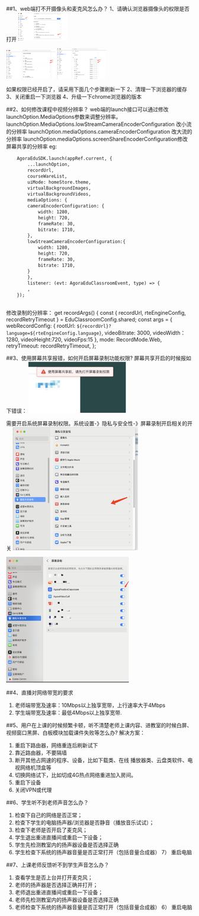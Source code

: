 ##1、web端打不开摄像头和麦克风怎么办？
1、请确认浏览器摄像头的权限是否打开
<img src="./images/camera_mic_1.png" style="zoom: 13%;" />

<img src="./images/camera_mic_2.png" style="zoom: 13%;" />

<img src="./images/camera_mic_3.png" style="zoom: 13%;" />

如果权限已经开启了，请采用下面几个步骤刷新一下
2、清理一下浏览器的缓存
3、关闭重启一下浏览器
4、升级一下chrome浏览器的版本


##2、如何修改课程中视频分辨率？
web端的launch接口可以通过修改launchOption.MediaOptions参数来调整分辨率。
launchOption.MediaOptions.lowStreamCameraEncoderConfiguration 改小流的分辨率
launchOption.mediaOptions.cameraEncoderConfiguration 改大流的分辨率
launchOption.mediaOptions.screenShareEncoderConfiguration修改屏幕共享的分辨率
eg:
```
    AgoraEduSDK.launch(appRef.current, {
        ...launchOption,
        recordUrl,
        courseWareList,
        uiMode: homeStore.theme,
        virtualBackgroundImages,
        virtualBackgroundVideos,
        mediaOptions: {
        cameraEncoderConfiguration: {
            width: 1280,
            height: 720,
            frameRate: 30,
            bitrate: 1710,
        },
        lowStreamCameraEncoderConfiguration:{
            width: 1280,
            height: 720,
            frameRate: 30,
            bitrate: 1710,
        }
        },
        listener: (evt: AgoraEduClassroomEvent, type) => {
        ,
    });
   
```

修改录制的分辨率：
get recordArgs() {
const { recordUrl, rteEngineConfig, recordRetryTimeout } = EduClassroomConfig.shared;
const args = {
    webRecordConfig: {
    rootUrl: `${recordUrl}?language=${rteEngineConfig.language}`,
        videoBitrate: 3000,
        videoWidth：1280,
        videoHeight:720,
        videoFps:15
    },
    mode: RecordMode.Web,
    retryTimeout: recordRetryTimeout,
};


##3、使用屏幕共享报错，如何开启屏幕录制功能权限?
屏幕共享开启的时候报如下错误：
<img src="./images/screen_share_error.png" style="zoom: 33%;" />


需要开启系统屏幕录制权限。系统设置-》隐私与安全性-》屏幕录制开启相关的开关
<img src="./images/screen_share_setting.png" style="zoom: 33%;" />

<img src="./images/screenshare_turn_on.png" style="zoom: 33%;" />


##4、直播对网络带宽的要求
1)  老师端带宽及速率：10Mbps以上独享宽带，上行速率大于4Mbps
2)  学生端带宽及速率：最低4Mbps以上独享宽带.


##5、用户在上课的时候频繁卡顿，听不清楚老师上课内容、进教室的时候白屏、视频窗口黑屏、白板模块加载课件失败等怎么办?
解决方案：
1)   重启下路由器，网络重连后刷新试下
2)   靠近路由器，不要隔墙
3)   断开其他占网速的程序、设备，比如下载类、在线 播放器类、云盘类软件、电视网络机顶盒等
4)   切换网络试下，比如切成4G热点网络重进加入房间。
5)   重启下设备
6)   关闭VPN或代理



##6、学生听不到老师声音怎么办？
1)   检查下自己的网络是否正常；
2)   检查下学生的电脑扬声器/浏览器是否静音（播放音乐试试）；
3)   检查下老师是否开启了麦克风；
4)   学生退出重进直播间或重启一下设备；
5)   学生先检测教室内的扬声器设备是否选择正确
6)   学生检查下系统的扬声器音量是否正常打开（包括音量合成器）
7）   重启电脑


##7、上课老师反馈听不到学生声音怎么办？
1)   查看学生是否上台并打开麦克风；
2)   老师的扬声器是否选择正确并打开；
3)   老师退出重进直播间或重启一下设备；
4)   老师先检测教室内的扬声器设备是否选择正确
5)   老师检查下系统的扬声器音量是否正常打开（包括音量合成器）
6）  重启电脑


